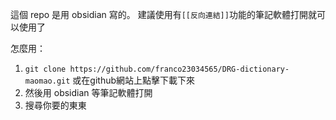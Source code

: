 這個 repo 是用 obsidian 寫的。
建議使用有`[[反向連結]]`功能的筆記軟體打開就可以使用了

怎麼用：
1. `git clone https://github.com/franco23034565/DRG-dictionary-maomao.git` 或在github網站上點擊下載下來
2. 然後用 obsidian 等筆記軟體打開
3. 搜尋你要的東東